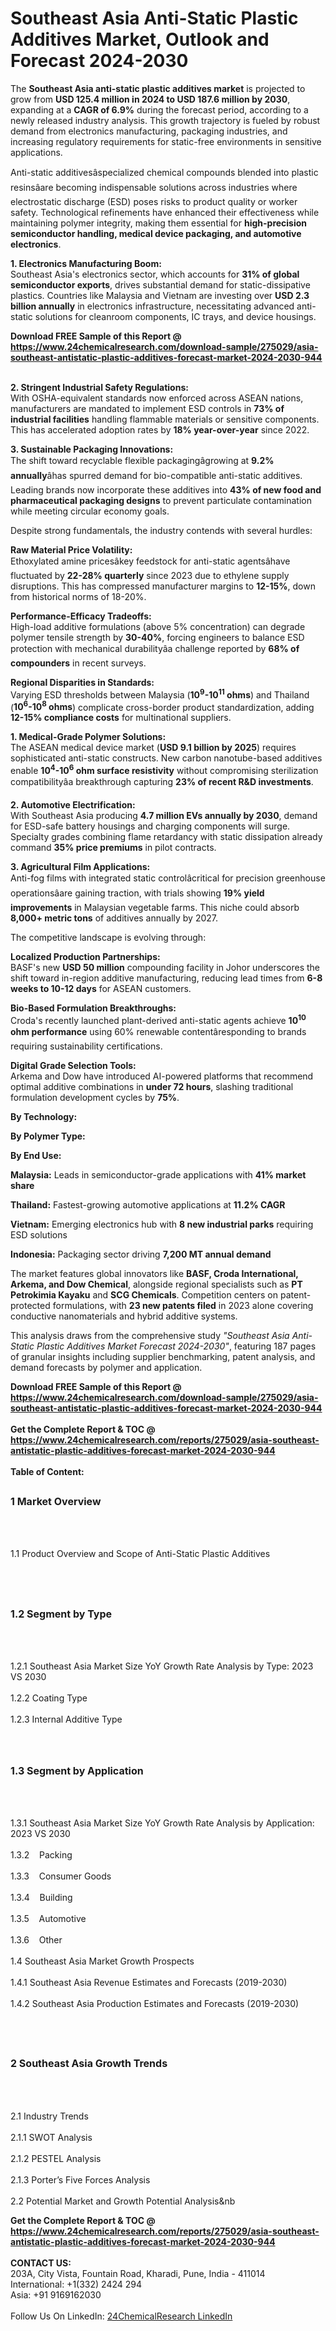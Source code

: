 <h1>Southeast Asia Anti-Static Plastic Additives Market, Outlook and Forecast 2024-2030</h1><p>The <strong>Southeast Asia anti-static plastic additives market</strong> is projected to grow from <strong>USD 125.4 million in 2024 to USD 187.6 million by 2030</strong>, expanding at a <strong>CAGR of 6.9%</strong> during the forecast period, according to a newly released industry analysis. This growth trajectory is fueled by robust demand from electronics manufacturing, packaging industries, and increasing regulatory requirements for static-free environments in sensitive applications.</p><p>Anti-static additivesâspecialized chemical compounds blended into plastic resinsâare becoming indispensable solutions across industries where electrostatic discharge (ESD) poses risks to product quality or worker safety. Technological refinements have enhanced their effectiveness while maintaining polymer integrity, making them essential for <strong>high-precision semiconductor handling, medical device packaging, and automotive electronics</strong>.</p><p><strong>1. Electronics Manufacturing Boom:</strong><br>
Southeast Asia's electronics sector, which accounts for <strong>31% of global semiconductor exports</strong>, drives substantial demand for static-dissipative plastics. Countries like Malaysia and Vietnam are investing over <strong>USD 2.3 billion annually</strong> in electronics infrastructure, necessitating advanced anti-static solutions for cleanroom components, IC trays, and device housings.</p><div><b>Download FREE Sample of this Report @ 
            <a href="https://www.24chemicalresearch.com/download-sample/275029/asia-southeast-antistatic-plastic-additives-forecast-market-2024-2030-944">
            https://www.24chemicalresearch.com/download-sample/275029/asia-southeast-antistatic-plastic-additives-forecast-market-2024-2030-944</a></b></div><br><p><strong>2. Stringent Industrial Safety Regulations:</strong><br>
With OSHA-equivalent standards now enforced across ASEAN nations, manufacturers are mandated to implement ESD controls in <strong>73% of industrial facilities</strong> handling flammable materials or sensitive components. This has accelerated adoption rates by <strong>18% year-over-year</strong> since 2022.</p><p><strong>3. Sustainable Packaging Innovations:</strong><br>
The shift toward recyclable flexible packagingâgrowing at <strong>9.2% annually</strong>âhas spurred demand for bio-compatible anti-static additives. Leading brands now incorporate these additives into <strong>43% of new food and pharmaceutical packaging designs</strong> to prevent particulate contamination while meeting circular economy goals.</p><p>Despite strong fundamentals, the industry contends with several hurdles:</p><p><strong>Raw Material Price Volatility:</strong><br>
	Ethoxylated amine pricesâkey feedstock for anti-static agentsâhave fluctuated by <strong>22-28% quarterly</strong> since 2023 due to ethylene supply disruptions. This has compressed manufacturer margins to <strong>12-15%</strong>, down from historical norms of 18-20%.</p><p><strong>Performance-Efficacy Tradeoffs:</strong><br>
	High-load additive formulations (above 5% concentration) can degrade polymer tensile strength by <strong>30-40%</strong>, forcing engineers to balance ESD protection with mechanical durabilityâa challenge reported by <strong>68% of compounders</strong> in recent surveys.</p><p><strong>Regional Disparities in Standards:</strong><br>
	Varying ESD thresholds between Malaysia (<strong>10<sup>9</sup>-10<sup>11</sup> ohms</strong>) and Thailand (<strong>10<sup>6</sup>-10<sup>8</sup> ohms</strong>) complicate cross-border product standardization, adding <strong>12-15% compliance costs</strong> for multinational suppliers.</p><p><strong>1. Medical-Grade Polymer Solutions:</strong><br>
The ASEAN medical device market (<strong>USD 9.1 billion by 2025</strong>) requires sophisticated anti-static constructs. New carbon nanotube-based additives enable <strong>10<sup>4</sup>-10<sup>6</sup> ohm surface resistivity</strong> without compromising sterilization compatibilityâa breakthrough capturing <strong>23% of recent R&amp;D investments</strong>.</p><p><strong>2. Automotive Electrification:</strong><br>
With Southeast Asia producing <strong>4.7 million EVs annually by 2030</strong>, demand for ESD-safe battery housings and charging components will surge. Specialty grades combining flame retardancy with static dissipation already command <strong>35% price premiums</strong> in pilot contracts.</p><p><strong>3. Agricultural Film Applications:</strong><br>
Anti-fog films with integrated static controlâcritical for precision greenhouse operationsâare gaining traction, with trials showing <strong>19% yield improvements</strong> in Malaysian vegetable farms. This niche could absorb <strong>8,000+ metric tons</strong> of additives annually by 2027.</p><p>The competitive landscape is evolving through:</p><p><strong>Localized Production Partnerships:</strong><br>
	BASF's new <strong>USD 50 million</strong> compounding facility in Johor underscores the shift toward in-region additive manufacturing, reducing lead times from <strong>6-8 weeks to 10-12 days</strong> for ASEAN customers.</p><p><strong>Bio-Based Formulation Breakthroughs:</strong><br>
	Croda's recently launched plant-derived anti-static agents achieve <strong>10<sup>10</sup> ohm performance</strong> using 60% renewable contentâresponding to brands requiring sustainability certifications.</p><p><strong>Digital Grade Selection Tools:</strong><br>
	Arkema and Dow have introduced AI-powered platforms that recommend optimal additive combinations in <strong>under 72 hours</strong>, slashing traditional formulation development cycles by <strong>75%</strong>.</p><p><strong>By Technology:</strong></p><p><strong>By Polymer Type:</strong></p><p><strong>By End Use:</strong></p><p><strong>Malaysia:</strong> Leads in semiconductor-grade applications with <strong>41% market share</strong></p><p><strong>Thailand:</strong> Fastest-growing automotive applications at <strong>11.2% CAGR</strong></p><p><strong>Vietnam:</strong> Emerging electronics hub with <strong>8 new industrial parks</strong> requiring ESD solutions</p><p><strong>Indonesia:</strong> Packaging sector driving <strong>7,200 MT annual demand</strong></p><p>The market features global innovators like <strong>BASF, Croda International, Arkema, and Dow Chemical</strong>, alongside regional specialists such as <strong>PT Petrokimia Kayaku</strong> and <strong>SCG Chemicals</strong>. Competition centers on patent-protected formulations, with <strong>23 new patents filed</strong> in 2023 alone covering conductive nanomaterials and hybrid additive systems.</p><p>This analysis draws from the comprehensive study <em>"Southeast Asia Anti-Static Plastic Additives Market Forecast 2024-2030"</em>, featuring 187 pages of granular insights including supplier benchmarking, patent analysis, and demand forecasts by polymer and application.</p><div><b>Download FREE Sample of this Report @ 
            <a href="https://www.24chemicalresearch.com/download-sample/275029/asia-southeast-antistatic-plastic-additives-forecast-market-2024-2030-944">
            https://www.24chemicalresearch.com/download-sample/275029/asia-southeast-antistatic-plastic-additives-forecast-market-2024-2030-944</a></b></div><br><div><b>Get the Complete Report & TOC @ 
            <a href="https://www.24chemicalresearch.com/reports/275029/asia-southeast-antistatic-plastic-additives-forecast-market-2024-2030-944">
            https://www.24chemicalresearch.com/reports/275029/asia-southeast-antistatic-plastic-additives-forecast-market-2024-2030-944</a></b></div><br>
            <b>Table of Content:</b><p><h2><span style="font-size:16px"><strong>1 Market Overview&nbsp;&nbsp; &nbsp;</strong></span></h2><br />
<br />
<p>1.1 Product Overview and Scope of Anti-Static Plastic Additives&nbsp;</p><br />
<br />
<h2><strong><span style="font-size:16px">1.2 Segment by Type&nbsp;&nbsp; &nbsp;</span></strong></h2><br />
<br />
<p>1.2.1 Southeast Asia Market Size YoY Growth Rate Analysis by Type: 2023 VS 2030&nbsp;&nbsp; &nbsp;<br /><br />
1.2.2 Coating Type&nbsp;&nbsp; &nbsp;<br /><br />
1.2.3 Internal Additive Type<br /><br />
<br />
<h2><span style="font-size:16px"><strong>1.3 Segment by Application&nbsp;&nbsp;</strong></span></h2><br />
<br />
<p>1.3.1 Southeast Asia Market Size YoY Growth Rate Analysis by Application: 2023 VS 2030&nbsp;&nbsp; &nbsp;<br /><br />
1.3.2&nbsp;&nbsp; &nbsp;Packing<br /><br />
1.3.3&nbsp;&nbsp; &nbsp;Consumer Goods<br /><br />
1.3.4&nbsp;&nbsp; &nbsp;Building<br /><br />
1.3.5&nbsp;&nbsp; &nbsp;Automotive<br /><br />
1.3.6&nbsp;&nbsp; &nbsp;Other<br /><br />
1.4 Southeast Asia Market Growth Prospects&nbsp;&nbsp; &nbsp;<br /><br />
1.4.1 Southeast Asia Revenue Estimates and Forecasts (2019-2030)&nbsp;&nbsp; &nbsp;<br /><br />
1.4.2 Southeast Asia Production Estimates and Forecasts (2019-2030)&nbsp;&nbsp;</p><br />
<br />
<h2><span style="font-size:16px"><strong>2 Southeast Asia Growth Trends&nbsp;&nbsp; &nbsp;</strong></span></h2><br />
<br />
<p>2.1 Industry Trends&nbsp;&nbsp; &nbsp;<br /><br />
2.1.1 SWOT Analysis&nbsp;&nbsp; &nbsp;<br /><br />
2.1.2 PESTEL Analysis&nbsp;&nbsp; &nbsp;<br /><br />
2.1.3 Porter&rsquo;s Five Forces Analysis&nbsp;&nbsp; &nbsp;<br /><br />
2.2 Potential Market and Growth Potential Analysis&nb</p><div><b>Get the Complete Report & TOC @ 
            <a href="https://www.24chemicalresearch.com/reports/275029/asia-southeast-antistatic-plastic-additives-forecast-market-2024-2030-944">
            https://www.24chemicalresearch.com/reports/275029/asia-southeast-antistatic-plastic-additives-forecast-market-2024-2030-944</a></b></div><br><b>CONTACT US:</b><br>
            203A, City Vista, Fountain Road, Kharadi, Pune, India - 411014<br>
            International: +1(332) 2424 294<br>
            Asia: +91 9169162030 <br><br>
            Follow Us On LinkedIn: <a href="https://www.linkedin.com/company/24chemicalresearch/">24ChemicalResearch LinkedIn</a>